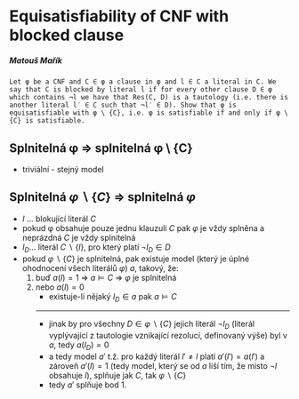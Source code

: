 # Equisatisfiability of CNF with blocked clause
##### Matouš Mařík
    Let φ be a CNF and C ∈ φ a clause in φ and l ∈ C a literal in C. We say that C is blocked by literal l if for every other clause D ∈ φ which contains ¬l we have that Res(C, D) is a tautology (i.e. there is another literal l′ ∈ C such that ¬l′ ∈ D). Show that φ is equisatisfiable with φ \ {C}, i.e. φ is satisfiable if and only if φ \ {C} is satisfiable.

## Splnitelná φ => splnitelná φ \ {C}
- triviální - stejný model

## Splnitelná $\varphi \ \backslash \ \{C\}$ => splnitelná $\varphi$
- $l$ ... blokující literál $C$
- pokud φ obsahuje pouze jednu klauzuli $C$ pak $\varphi$ je vždy splněna a neprázdná $C$ je vždy splnitelná
- $l_D$... literál $C \ \backslash \ \{l\}$, pro který platí $\neg l_D \in D$
- pokud $\varphi \ \backslash \ \{C\}$ je splnitelná, pak existuje model (který je úplné ohodnocení všech literálů $\varphi$) $a$, takový, že:
  1. buď $a(l) = 1$ => $a \models C$ => $\varphi$ je splnitelná
  2. nebo $a(l) = 0$
     - existuje-li nějaký $l_D \in a$ pak $a \models C$
     - --
     - jinak by pro všechny $D \in \varphi \ \backslash \ \{C\}$ jejich literál $\neg l_D$ (literál vyplývající z tautologie vznikající rezolucí, definovaný výše) byl v $a$, tedy $a(l_D) = 0$
     - a tedy model $a'$ t.ž. pro každý literál $l' \neq l$ platí $a'(l') = a(l')$ a zároveň $a'(l) = 1$ (tedy model, který se od $a$ liší tím, že místo $\neg l$ obsahuje $l$), splňuje jak $C$, tak $\varphi \ \backslash \ \{C\}$
     - tedy $a'$ splňuje bod 1.






<script type="text/javascript" src="http://cdn.mathjax.org/mathjax/latest/MathJax.js?config=TeX-AMS-MML_HTMLorMML"></script>
<script type="text/x-mathjax-config">
    MathJax.Hub.Config({ tex2jax: {inlineMath: [['$', '$']]}, messageStyle: "none" });
</script>